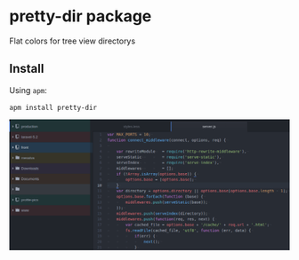 # pretty-dir package

Flat colors for tree view directorys

## Install

Using `apm`:

```
apm install pretty-dir
```

![Screenshot](https://github.com/guippiccoli/pretty-dir/blob/master/assets/atom.png?raw=true)
